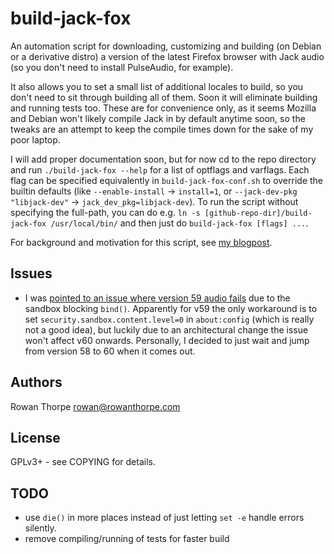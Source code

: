 build-jack-fox
==============

An automation script for downloading, customizing and building (on Debian or a derivative distro) a version of the latest
Firefox browser with Jack audio (so you don't need to install PulseAudio, for example).

It also allows you to set a small list of additional locales to build, so you don't need to sit through building all of
them. Soon it will eliminate building and running tests too. These are for convenience only, as it seems Mozilla and Debian
won't likely compile Jack in by default anytime soon, so the tweaks are an attempt to keep the compile times down for the
sake of my poor laptop.

I will add proper documentation soon, but for now cd to the repo directory and run `./build-jack-fox --help` for a list of
optflags and varflags. Each flag can be specified equivalently in `build-jack-fox-conf.sh` to override the builtin defaults
(like `--enable-install` -> `install=1`, or `--jack-dev-pkg "libjack-dev"` -> `jack_dev_pkg=libjack-dev`). To run the
script without specifying the full-path, you can do e.g. `ln -s [github-repo-dir]/build-jack-fox /usr/local/bin/` and then
just do `build-jack-fox [flags] ...`.

For background and motivation for this script, see [my blogpost](http://blog.rowanthorpe.com/2017/12/17/firefox-without-pulseaudio-in-debian.html).

Issues
------

* I was [pointed to an issue where version 59 audio fails](https://twitter.com/malkavianbilbao/status/974698569331625984) due to the sandbox
  blocking `bind()`. Apparently for v59 the only workaround is to set `security.sandbox.content.level=0` in `about:config` (which is really not a good
  idea), but luckily due to an architectural change the issue won't affect v60 onwards. Personally, I decided to just wait and jump from version 58 to
  60 when it comes out.

Authors
-------

Rowan Thorpe <rowan@rowanthorpe.com>

License
-------

GPLv3+ - see COPYING for details.

TODO
----

* use `die()` in more places instead of just letting `set -e` handle errors silently.
* remove compiling/running of tests for faster build
